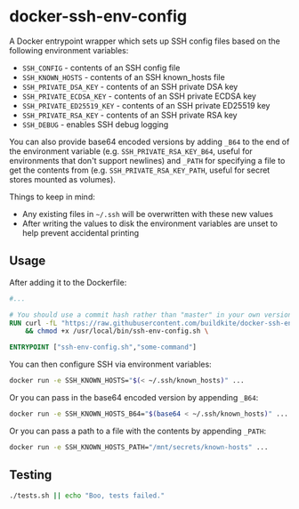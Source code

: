 # docker-ssh-env-config

A Docker entrypoint wrapper which sets up SSH config files based on the following environment variables:

* `SSH_CONFIG` - contents of an SSH config file
* `SSH_KNOWN_HOSTS` - contents of an SSH known_hosts file
* `SSH_PRIVATE_DSA_KEY` - contents of an SSH private DSA key
* `SSH_PRIVATE_ECDSA_KEY` - contents of an SSH private ECDSA key
* `SSH_PRIVATE_ED25519_KEY` - contents of an SSH private ED25519 key
* `SSH_PRIVATE_RSA_KEY` - contents of an SSH private RSA key
* `SSH_DEBUG` - enables SSH debug logging

You can also provide base64 encoded versions by adding `_B64` to the end of the environment variable (e.g. `SSH_PRIVATE_RSA_KEY_B64`, useful for environments that don't support newlines) and `_PATH` for specifying a file to get the contents from (e.g. `SSH_PRIVATE_RSA_KEY_PATH`, useful for secret stores mounted as volumes).

Things to keep in mind:

* Any existing files in `~/.ssh` will be overwritten with these new values
* After writing the values to disk the environment variables are unset to help prevent accidental printing

## Usage

After adding it to the Dockerfile:

```Dockerfile
#...

# You should use a commit hash rather than "master" in your own version of the below
RUN curl -fL "https://raw.githubusercontent.com/buildkite/docker-ssh-env-config/master/ssh-env-config.sh" -o /usr/local/bin/ssh-env-config.sh \
    && chmod +x /usr/local/bin/ssh-env-config.sh \

ENTRYPOINT ["ssh-env-config.sh","some-command"]
```

You can then configure SSH via environment variables:

```bash
docker run -e SSH_KNOWN_HOSTS="$(< ~/.ssh/known_hosts)" ...
```

Or you can pass in the base64 encoded version by appending `_B64`:

```bash
docker run -e SSH_KNOWN_HOSTS_B64="$(base64 < ~/.ssh/known_hosts)" ...
```

Or you can pass a path to a file with the contents by appending `_PATH`:

```bash
docker run -e SSH_KNOWN_HOSTS_PATH="/mnt/secrets/known-hosts" ...
```

## Testing

```bash
./tests.sh || echo "Boo, tests failed."
```
